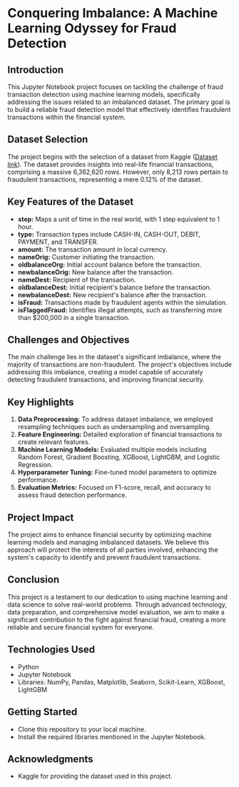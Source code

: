 # Conquering Imbalance: A Machine Learning Odyssey for Fraud Detection

## Introduction
This Jupyter Notebook project focuses on tackling the challenge of fraud transaction detection using machine learning models, specifically addressing the issues related to an imbalanced dataset. The primary goal is to build a reliable fraud detection model that effectively identifies fraudulent transactions within the financial system. 

## Dataset Selection
The project begins with the selection of a dataset from Kaggle ([Dataset link](https://www.kaggle.com/datasets/chitwanmanchanda/fraudulent-transactions-data)). The dataset provides insights into real-life financial transactions, comprising a massive 6,362,620 rows. However, only 8,213 rows pertain to fraudulent transactions, representing a mere 0.12% of the dataset.

## Key Features of the Dataset
- **step:** Maps a unit of time in the real world, with 1 step equivalent to 1 hour.
- **type:** Transaction types include CASH-IN, CASH-OUT, DEBIT, PAYMENT, and TRANSFER.
- **amount:** The transaction amount in local currency.
- **nameOrig:** Customer initiating the transaction.
- **oldbalanceOrg:** Initial account balance before the transaction.
- **newbalanceOrig:** New balance after the transaction.
- **nameDest:** Recipient of the transaction.
- **oldbalanceDest:** Initial recipient's balance before the transaction.
- **newbalanceDest:** New recipient's balance after the transaction.
- **isFraud:** Transactions made by fraudulent agents within the simulation.
- **isFlaggedFraud:** Identifies illegal attempts, such as transferring more than $200,000 in a single transaction.

## Challenges and Objectives
The main challenge lies in the dataset's significant imbalance, where the majority of transactions are non-fraudulent. The project's objectives include addressing this imbalance, creating a model capable of accurately detecting fraudulent transactions, and improving financial security.

## Key Highlights

1. **Data Preprocessing:** To address dataset imbalance, we employed resampling techniques such as undersampling and oversampling.
2. **Feature Engineering:** Detailed exploration of financial transactions to create relevant features.
3. **Machine Learning Models:** Evaluated multiple models including Random Forest, Gradient Boosting, XGBoost, LightGBM, and Logistic Regression.
4. **Hyperparameter Tuning:** Fine-tuned model parameters to optimize performance.
5. **Evaluation Metrics:** Focused on F1-score, recall, and accuracy to assess fraud detection performance.

## Project Impact
The project aims to enhance financial security by optimizing machine learning models and managing imbalanced datasets. We believe this approach will protect the interests of all parties involved, enhancing the system's capacity to identify and prevent fraudulent transactions.

## Conclusion
This project is a testament to our dedication to using machine learning and data science to solve real-world problems. Through advanced technology, data preparation, and comprehensive model evaluation, we aim to make a significant contribution to the fight against financial fraud, creating a more reliable and secure financial system for everyone.

## Technologies Used
- Python
- Jupyter Notebook
- Libraries: NumPy, Pandas, Matplotlib, Seaborn, Scikit-Learn, XGBoost, LightGBM

## Getting Started
- Clone this repository to your local machine.
- Install the required libraries mentioned in the Jupyter Notebook.

## Acknowledgments
- Kaggle for providing the dataset used in this project.
